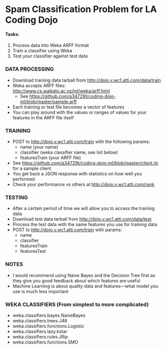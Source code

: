 # Spam Classification Problem for LA Coding Dojo

#### Tasks:
1. Process data into Weka ARFF format
1. Train a classifier using Weka
1. Test your classifier against test data

### DATA PROCESSING
* Download training data tarball from http://dojo.v.wc1.atti.com/data/train
* Weka accepts ARFF files: http://www.cs.waikato.ac.nz/ml/weka/arff.html
  * See https://github.com/a34729t/coding-dojo-ml/blob/master/sample.arff
* Each training or test file becomes a vector of features
* You can play around with the values or ranges of values for your features in the ARFF file itself

### TRAINING
* POST to http://dojo.v.wc1.atti.com/train with the following params:
  * name (your name)
  * classifier (weka classifier name, see list below)
  * featuresTrain (your ARFF file)
* See https://github.com/a34729t/coding-dojo-ml/blob/master/client.rb for a sample client
* You get back a JSON response with statistics on how well you performed
* Check your performance vs others at http://dojo.v.wc1.atti.com/rank

### TESTING
* After a certain period of time we will allow you to access the training data
* Download test data tarball from http://dojo.v.wc1.atti.com/data/test
* Process the test data with the same features you use for training data
* POST to http://dojo.v.wc1.atti.com/train with params:
  * name
  * classifier
  * featuresTrain
  * featuresTest

### NOTES
* I would recommend using Naive Bayes and the Decision Tree first as they give you good feedback about which features are useful
* Machine Learning is about quality data and features—what model you use is much less important

### WEKA CLASSIFIERS (From simplest to more complicated)
* weka.classifiers.bayes.NaiveBayes
* weka.classifiers.trees.J48
* weka.classifiers.functions.Logistic
* weka.classifiers.lazy.kstar
* weka.classifiers.rules.JRip
* weka.classifiers.functions.SMO